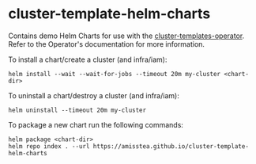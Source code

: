 # cluster-template-helm-charts
Contains demo Helm Charts for use with the
[cluster-templates-operator](https://github.com/stolostron/cluster-templates-operator/).
Refer to the Operator's documentation for more information.

To install a chart/create a cluster (and infra/iam):

```shell
helm install --wait --wait-for-jobs --timeout 20m my-cluster <chart-dir>
```

To uninstall a chart/destroy a cluster (and infra/iam):

```shell
helm uninstall --timeout 20m my-cluster
```

To package a new chart run the following commands:

```shell
helm package <chart-dir>
helm repo index . --url https://amisstea.github.io/cluster-template-helm-charts
```